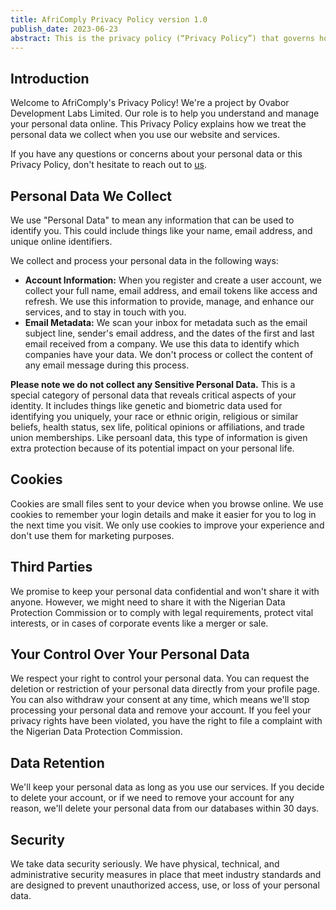 ```yaml
---
title: AfriComply Privacy Policy version 1.0
publish_date: 2023-06-23
abstract: This is the privacy policy (“Privacy Policy”) that governs how we, AfriComply, a Ovabor Development Labs Limited project. (“AfriComply”, “we”, “our” or “us”), use Personal Information (defined below) that we collect, receive and store about individuals including in connection with the use of the website https://privacheck.africomply.com (“Website”) and during our ordinary course of business. 
---
```


## Introduction
Welcome to AfriComply's Privacy Policy! We're a project by Ovabor Development Labs Limited. Our role is to help you understand and manage your personal data online. This Privacy Policy explains how we treat the personal data we collect when you use our website and services.

If you have any questions or concerns about your personal data or this Privacy Policy, don't hesitate to reach out to [us](mailto:legal@ovabor.com).

## Personal Data We Collect
We use "Personal Data" to mean any information that can be used to identify you. This could include things like your name, email address, and unique online identifiers.

We collect and process your personal data in the following ways:

- **Account Information:** When you register and create a user account, we collect your full name, email address, and email tokens like access and refresh. We use this information to provide, manage, and enhance our services, and to stay in touch with you.
- **Email Metadata:** We scan your inbox for metadata such as the email subject line, sender's email address, and the dates of the first and last email received from a company. We use this data to identify which companies have your data. We don't process or collect the content of any email message during this process.

**Please note we do not collect any Sensitive Personal Data.**
This is a special category of personal data that reveals critical aspects of your identity. It includes things like genetic and biometric data used for identifying you uniquely, your race or ethnic origin, religious or similar beliefs, health status, sex life, political opinions or affiliations, and trade union memberships. Like persoanl data, this type of information is given extra protection because of its potential impact on your personal life.

## Cookies
Cookies are small files sent to your device when you browse online. We use cookies to remember your login details and make it easier for you to log in the next time you visit. We only use cookies to improve your experience and don't use them for marketing purposes.

## Third Parties
We promise to keep your personal data confidential and won't share it with anyone. However, we might need to share it with the Nigerian Data Protection Commission or to comply with legal requirements, protect vital interests, or in cases of corporate events like a merger or sale.

## Your Control Over Your Personal Data
We respect your right to control your personal data. You can request the deletion or restriction of your personal data directly from your profile page. You can also withdraw your consent at any time, which means we'll stop processing your personal data and remove your account. If you feel your privacy rights have been violated, you have the right to file a complaint with the Nigerian Data Protection Commission.

## Data Retention
We'll keep your personal data as long as you use our services. If you decide to delete your account, or if we need to remove your account for any reason, we'll delete your personal data from our databases within 30 days.

## Security
We take data security seriously. We have physical, technical, and administrative security measures in place that meet industry standards and are designed to prevent unauthorized access, use, or loss of your personal data.

